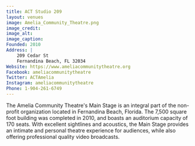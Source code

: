 ```yaml
---
title: ACT Studio 209
layout: venues
image: Amelia_Community_Theatre.png
image_credit:
image_alt:
image_caption:
Founded: 2010
Address: |
    209 Cedar St
    Fernandina Beach, FL 32034
Website: https://www.ameliacommunitytheatre.org
Facebook: ameliacommunitytheatre
Twitter: ACTAmelia
Instagram: ameliacommunitytheatre
Phone: 1-904-261-6749
---
```

The Amelia Community Theatre's Main Stage is an integral part of the non-profit organization located in Fernandina Beach, Florida. The 7,500 square foot building was completed in 2010, and boasts an auditorium capacity of 170 seats. With excellent sightlines and acoustics, the Main Stage provides an intimate and personal theatre experience for audiences, while also offering professional quality video broadcasts.